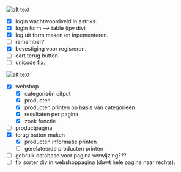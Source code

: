 ![alt text](https://avatars0.githubusercontent.com/u/11294766?v=3&s=40)
- [x] login wachtwoordveld in astriks. 
- [x] login form --> table (ipv div)
- [x] log uit form maken en inpementeren.
- [ ] remember?
- [x] bevestiging voor regisreren.
- [ ] cart terug button.
- [ ] unicode fix.

![alt text](https://avatars1.githubusercontent.com/u/11294762?v=3&s=64)
- [x] webshop
	- [x] categorieën uitput
	- [x] producten
	- [x] producten printen op basis van categorieën
	- [x] resultaten per pagina
	- [x] zoek functie
- [ ] productpagina
- [x] terug button maken
	- [x] producten informatie printen
	- [ ] gerelateerde producten printen
- [ ] gebruik database voor pagina verwijzing???
- [ ] fix sorter div in webshoppagina (duwt hele pagina naar rechts).
